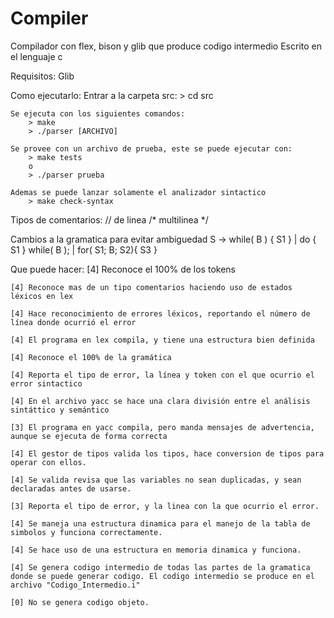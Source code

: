 # Compiler
Compilador con flex, bison y glib que produce codigo intermedio
Escrito en el lenguaje c

Requisitos:
	Glib

Como ejecutarlo:
	Entrar a la carpeta src:
		> cd src

	Se ejecuta con los siguientes comandos:
		> make
		> ./parser [ARCHIVO]

	Se provee con un archivo de prueba, este se puede ejecutar con:
		> make tests
		o
		> ./parser prueba

	Ademas se puede lanzar solamente el analizador sintactico
		> make check-syntax



Tipos de comentarios:
	// de linea
	/* multilinea */

Cambios a la gramatica para evitar ambiguedad
S -> while( B ) { S1 } 
	| do { S1 } while( B ); 
	| for( S1; B; S2){ S3 }


Que puede hacer:
	[4] Reconoce el 100% de los tokens

	[4] Reconoce mas de un tipo comentarios haciendo uso de estados léxicos en lex

	[4] Hace reconocimiento de errores léxicos, reportando el número de línea donde ocurrió el error

	[4] El programa en lex compila, y tiene una estructura bien definida

	[4] Reconoce el 100% de la gramática

	[4] Reporta el tipo de error, la línea y token con el que ocurrio el error sintactico

	[4] En el archivo yacc se hace una clara división entre el análisis sintáttico y semántico

	[3] El programa en yacc compila, pero manda mensajes de advertencia, aunque se ejecuta de forma correcta

	[4] El gestor de tipos valida los tipos, hace conversion de tipos para operar con ellos.

	[4] Se valida revisa que las variables no sean duplicadas, y sean declaradas antes de usarse.

	[3] Reporta el tipo de error, y la linea con la que ocurrio el error.

	[4] Se maneja una estructura dinamica para el manejo de la tabla de simbolos y funciona correctamente.

	[4] Se hace uso de una estructura en memoria dinamica y funciona.

	[4] Se genera codigo intermedio de todas las partes de la gramatica donde se puede generar codigo. El codigo intermedio se produce en el archivo "Codigo_Intermedio.i"

	[0] No se genera codigo objeto.
